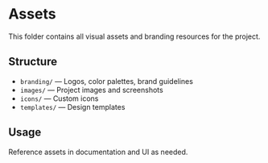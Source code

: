 # Assets

This folder contains all visual assets and branding resources for the project.

## Structure
- `branding/` — Logos, color palettes, brand guidelines
- `images/` — Project images and screenshots
- `icons/` — Custom icons
- `templates/` — Design templates

## Usage
Reference assets in documentation and UI as needed.

